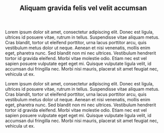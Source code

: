 <header>
<h2>Aliquam gravida felis vel velit accumsan</h2>
</header>
<p>Lorem ipsum dolor sit amet, consectetur adipiscing elit. Donec est ligula, ultrices id posuere vitae, rutrum in tellus.
Suspendisse vitae aliquam metus. Cras blandit, tortor ut eleifend porttitor, urna lacus porttitor arcu, quis vestibulum
metus dolor ut neque. Aenean et nisi venenatis, mollis enim eget, pharetra nunc. Sed blandit non mi nec ultrices. Vestibulum
hendrerit tortor id gravida eleifend. Morbi vitae molestie odio. Etiam nec est vel sapien posuere vulputate eget eget
mi. Quisque vulputate ligula velit, id accumsan dui fringilla nec. Morbi nisi mauris, placerat sit amet feugiat nec,
vehicula ut ex.</p>
<p>Lorem ipsum dolor sit amet, consectetur adipiscing elit.  Donec est ligula, ultrices id posuere vitae, rutrum in tellus.
Suspendisse vitae aliquam metus. Cras blandit, tortor ut eleifend porttitor, urna lacus porttitor arcu, quis vestibulum
metus dolor ut neque. Aenean et nisi venenatis, mollis enim eget, pharetra nunc. Sed blandit non mi nec ultrices. Vestibulum
hendrerit tortor id gravida eleifend. Morbi vitae molestie odio. Etiam nec est vel sapien posuere vulputate eget eget
mi. Quisque vulputate ligula velit, id accumsan dui fringilla nec. Morbi nisi mauris, placerat sit amet feugiat nec,
vehicula ut ex.</p>